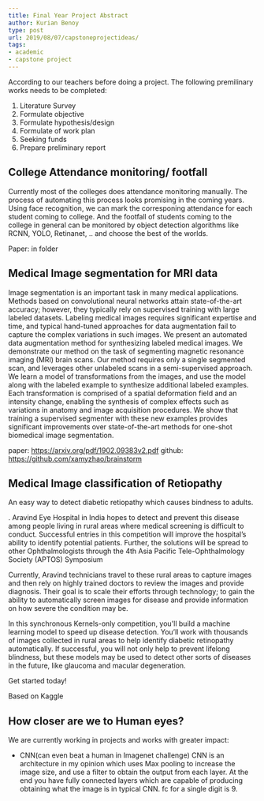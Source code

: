 ```yaml
---
title: Final Year Project Abstract
author: Kurian Benoy
type: post
url: 2019/08/07/capstoneprojectideas/
tags: 
- academic
- capstone project
---
```


According to our teachers before doing a project. The following premilinary
works needs to be completed:

1. Literature Survey
2. Formulate objective
3. Formulate hypothesis/design
4. Formulate of work plan
5. Seeking funds
6. Prepare preliminary report

## College Attendance monitoring/ footfall

Currently most of the colleges does attendance monitoring manually. The 
process of automating this process looks promising in the coming years.
Using face recognition, we can mark the corresponing attendance for each
student coming to college. And the footfall of students coming to the college
in general can be monitored by object detection algorithms like RCNN, YOLO,
Retinanet, .. and choose the best of the worlds.

Paper: in folder

## Medical Image segmentation for MRI data

Image segmentation is an important task in many medical applications. Methods based on convolutional neural networks
attain state-of-the-art accuracy; however, they typically rely on supervised training with large labeled datasets.
Labeling medical images requires significant expertise and time, and typical hand-tuned approaches for data augmentation
fail to capture the complex variations in such images. We present an automated data augmentation method for synthesizing
labeled medical images. We demonstrate our method on the task of segmenting magnetic resonance imaging (MRI) brain
scans. Our method requires only a single segmented scan, and leverages other unlabeled scans in a semi-supervised
approach. We learn a model of transformations from the images, and use the model along with the labeled example to
synthesize additional labeled examples. Each transformation is comprised of a spatial deformation field and an intensity
change, enabling the synthesis of complex effects such as variations in anatomy and image acquisition procedures. We
show that training a supervised segmenter with these new examples provides significant improvements over
state-of-the-art methods for one-shot biomedical image segmentation.

paper: https://arxiv.org/pdf/1902.09383v2.pdf
github: https://github.com/xamyzhao/brainstorm

## Medical Image classification of Retiopathy 

An easy way to detect diabetic retiopathy which causes bindness to adults.

. Aravind Eye Hospital in India hopes to detect and prevent this disease among people living in rural areas where medical screening is difficult to conduct. Successful entries in this competition will improve the hospital’s ability to identify potential patients. Further, the solutions will be spread to other Ophthalmologists through the 4th Asia Pacific Tele-Ophthalmology Society (APTOS) Symposium

Currently, Aravind technicians travel to these rural areas to capture images and then rely on highly trained doctors to review the images and provide diagnosis. Their goal is to scale their efforts through technology; to gain the ability to automatically screen images for disease and provide information on how severe the condition may be.

In this synchronous Kernels-only competition, you'll build a machine learning model to speed up disease detection. You’ll work with thousands of images collected in rural areas to help identify diabetic retinopathy automatically. If successful, you will not only help to prevent lifelong blindness, but these models may be used to detect other sorts of diseases in the future, like glaucoma and macular degeneration.

Get started today!

Based on Kaggle 

## How closer are we to Human eyes?

We are currently working in projects and works with greater impact:
- CNN(can even beat a human in Imagenet challenge)
CNN is an architecture in my opinion which uses Max pooling to increase the image size, and use a filter to obtain the output from each layer. At the end you have fully connected layers which are capable of producing obtaining what the image is in typical CNN. fc for a single digit is 9.



